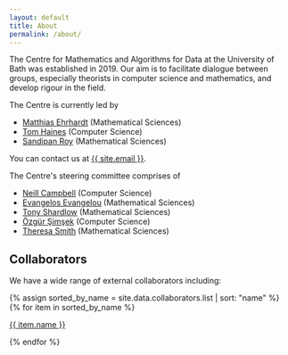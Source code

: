 ```yaml
---
layout: default
title: About
permalink: /about/
---
```


The Centre for Mathematics and Algorithms for Data at the University of Bath was established in 2019. Our aim is to facilitate dialogue between groups, especially theorists in computer science and mathematics, and develop rigour in the field. 

The Centre is currently led by

- [Matthias Ehrhardt](https://mehrhardt.github.io/) (Mathematical Sciences)
- [Tom Haines](https://thaines.com/) (Computer Science)
- [Sandipan Roy](https://roysandipan.github.io/) (Mathematical Sciences)

You can contact us at    <a href="mailto:{{ site.email }}">{{ site.email }}</a>.


The Centre's steering committee comprises of

- [Neill Campbell](https://ndfcampbell.org/) (Computer Science)
- [Evangelos Evangelou](https://people.bath.ac.uk/ee224/) (Mathematical Sciences)
- [Tony Shardlow](https://people.bath.ac.uk/tjs42/) (Mathematical Sciences)
- [Özgür Şimşek](https://researchportal.bath.ac.uk/en/persons/%C3%B6zg%C3%BCr-%C5%9Fim%C5%9Fek) (Computer Science)
- [Theresa Smith](https://people.bath.ac.uk/trs35/) (Mathematical Sciences)


## Collaborators

We have a wide range of external collaborators including:

<div class="row no-gutters pt-2"><!-- no-gutters mx-auto">-->
{% assign sorted_by_name = site.data.collaborators.list | sort: "name" %}
{% for item in sorted_by_name %}
<div class="mb-1 pl-2 pr-2 mx-auto mx-sm-left col-xs-auto">
	<p><a class="btn btn-secondary" role="button" href="{{ item.url }}">{{ item.name }}</a></p>
</div>
{% endfor %}
</div>
